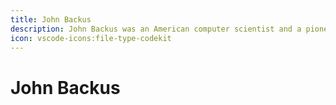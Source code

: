 ```yaml
---
title: John Backus
description: John Backus was an American computer scientist and a pioneer of the development of the FORTRAN programming language.
icon: vscode-icons:file-type-codekit
---
```


# John Backus

